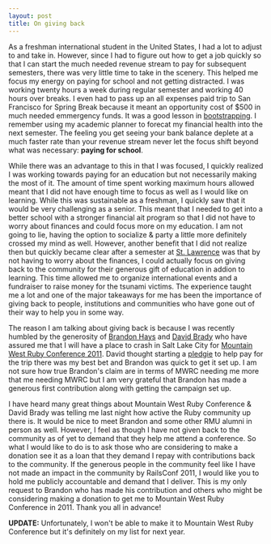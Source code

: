 ```yaml
---
layout: post
title: On giving back
---
```


As a freshman international student in the United States, I had a lot to adjust to and take in. However, since I had to figure out how to get a job quickly so that I can start the much needed revenue stream to pay for subsequent semesters, there was very little time to take in the scenery. This helped me focus my energy on paying for school and not getting distracted. I was working twenty hours a week during regular semester and working 40 hours over breaks. I even had to pass up an all expenses paid trip to San Francisco for Spring Break because it meant an opportunity cost of $500 in much needed emmergency funds. It was a good lesson in [bootstrapping](http://en.wikipedia.org/wiki/Bootstrapping). I remember using my academic planner to forecat my financial health into the next semester. The feeling you get seeing your bank balance deplete at a much faster rate than your revenue stream never let the focus shift beyond what was necessary: **paying for school**.

While there was an advantage to this in that I was focused, I quickly realized I was working towards paying for an education but not necessarily making the most of it. The amount of time spent working maximum hours allowed meant that I did not have enough time to focus as well as I would like on learning. While this was sustainable as a freshman, I quickly saw that it would be very challenging as a senior. This meant that I needed to get into a better school with a stronger financial ait program so that I did not have to worry about finances and could focus more on my education. I am not going to lie, having the option to socialize & party a little more definitely crossed my mind as well. However, another benefit that I did not realize then but quickly became clear after a semester at [St. Lawrence](http://www.stlawu.edu/) was that by not having to worry about the finances, I could actually focus on giving back to the community for their generous gift of education in addion to learning. This time allowed me to organize international events and a fundraiser to raise money for the tsunami victims. The experience taught me a lot and one of the major takeaways for me has been the importance of giving back to people, institutions and communities who have gone out of their way to help you in some way.

The reason I am talking about giving back is because I was recently humbled by the generosity of [Brandon Hays](http://twitter.com/#!/tehviking) and [David Brady](http://twitter.com/#!/dbrady) who have assured me that I will have a place to crash in Salt Lake City for [Mountain West Ruby Conference 2011](http://mtnwestrubyconf.org/2011/). David thought starting a [pledgie](http://pledgie.com/campaigns/14508) to help pay for the trip there was my best bet and Brandon was quick to get it set up. I am not sure how true Brandon's claim are in terms of MWRC needing me more that me needing MWRC but I am very grateful that Brandon has made a generous first contribution along with getting the campaign set up. 

I have heard many great things about Mountain West Ruby Conference & David Brady was telling me last night how active the Ruby community up there is. It would be nice to meet Brandon and some other RMU alumni in person as well. However, I feel as though I have not given back to the community as of yet to demand that they help me attend a conference. So what I would like to do is to ask those who are considering to make a donation see it as a loan that they demand I repay with contributions back to the community. If the generous people in the community feel like I have not made an impact in the community by RailsConf 2011, I would like you to hold me publicly accountable and demand that I deliver. This is my only request to Brandon who has made his contribution and others who might be considering making a donation to get me to Mountain West Ruby Conference in 2011. Thank you all in advance!

**UPDATE:** Unfortunately, I won't be able to make it to Mountain West Ruby Conference but it's definitely on my list for next year.
